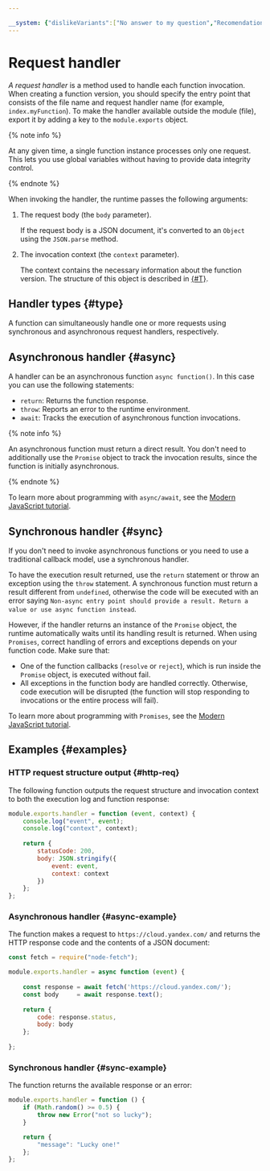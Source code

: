 ```yaml
---

__system: {"dislikeVariants":["No answer to my question","Recomendations didn't help","The content doesn't match title","Other"]}
---
```

# Request handler

_A request handler_ is a method used to handle each function invocation. When creating a function version, you should specify the entry point that consists of the file name and request handler name (for example, `index.myFunction`). To make the handler available outside the module (file), export it by adding a key to the `module.exports` object.

{% note info %}

At any given time, a single function instance processes only one request. This lets you use global variables without having to provide data integrity control.

{% endnote %}

When invoking the handler, the runtime passes the following arguments:

1. The request body (the `body` parameter).

    If the request body is a JSON document, it's converted to an `Object` using the `JSON.parse` method.

1. The invocation context (the `context` parameter).

    The context contains the necessary information about the function version. The structure of this object is described in [{#T}](context.md).

## Handler types {#type}

A function can simultaneously handle one or more requests using synchronous and asynchronous request handlers, respectively.

## Asynchronous handler {#async}

A handler can be an asynchronous function `async function()`. In this case you can use the following statements:

* `return`: Returns the function response.
* `throw`: Reports an error to the runtime environment.
* `await`: Tracks the execution of asynchronous function invocations.

{% note info %}

An asynchronous function must return a direct result. You don't need to additionally use the `Promise` object to track the invocation results, since the function is initially asynchronous.

{% endnote %}

To learn more about programming with `async/await`, see the [Modern JavaScript tutorial](https://javascript.info/async-await).

## Synchronous handler {#sync}

If you don't need to invoke asynchronous functions or you need to use a traditional callback model, use a synchronous handler.

To have the execution result returned, use the `return` statement or throw an exception using the `throw` statement. A synchronous function must return a result different from `undefined`, otherwise the code will be executed with an error saying `Non-async entry point should provide a result. Return a value or use async function instead`.

However, if the handler returns an instance of the `Promise` object, the runtime automatically waits until its handling result is returned. When using `Promises`, correct handling of errors and exceptions depends on your function code. Make sure that:

* One of the function callbacks (`resolve` or `reject`), which is run inside the `Promise` object, is executed without fail.
* All exceptions in the function body are handled correctly.
Otherwise, code execution will be disrupted (the function will stop responding to invocations or the entire process will fail).

To learn more about programming with `Promises`, see the [Modern JavaScript tutorial](https://javascript.info/promise-basics).

## Examples {#examples}

### HTTP request structure output {#http-req}

The following function outputs the request structure and invocation context to both the execution log and function response:

```js
module.exports.handler = function (event, context) {
    console.log("event", event);
    console.log("context", context);
    
    return {
        statusCode: 200,
        body: JSON.stringify({
            event: event,
            context: context
        })
    };
};
```

### Asynchronous handler {#async-example}

The function makes a request to `https://cloud.yandex.com/` and returns the HTTP response code and the contents of a JSON document:

```js
const fetch = require("node-fetch");

module.exports.handler = async function (event) {
    
    const response = await fetch('https://cloud.yandex.com/');
    const body     = await response.text();
    
    return {
        code: response.status,
        body: body
    };
    
};
```

### Synchronous handler {#sync-example}

The function returns the available response or an error:

```js
module.exports.handler = function () {
    if (Math.random() >= 0.5) {
        throw new Error("not so lucky");
    }

    return {
        "message": "Lucky one!"
    };
};
```

